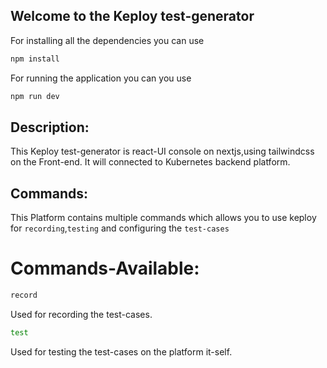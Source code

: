 ## Welcome to the Keploy test-generator

For installing all the dependencies you can use
```bash
npm install
```

For running the application you can you use
```bash
npm run dev
```

## Description:
This Keploy test-generator is react-UI console on nextjs,using tailwindcss on the Front-end.
It will connected to Kubernetes backend platform.

## Commands:
This Platform contains multiple commands which allows you to use keploy for ``recording``,``testing`` and configuring the ``test-cases``

# Commands-Available:
```bash
record
```
Used for recording the test-cases.
```bash
test
```
Used for testing the test-cases on the platform it-self.